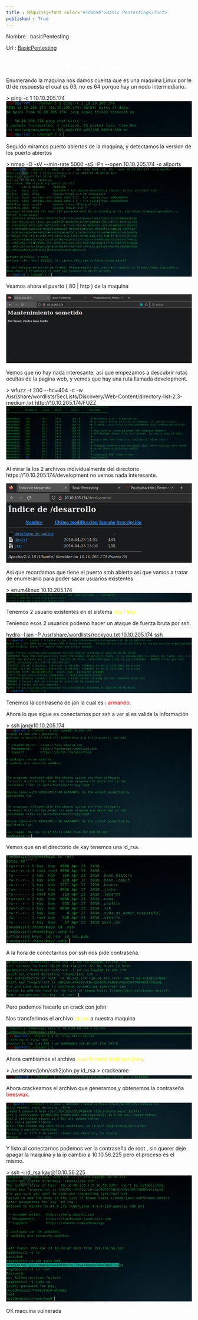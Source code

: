 ```yaml
---
title : Máquina|<font color="#5d9b9b">Basic Pentesting</font>
published : True
---
```

<p></p>

<p>Nombre : basicPentesting</p>
<p>Url : <a href="https://tryhackme.com/room/basicpentestingjt">BasicPentesting</a></p>
<p></p>

<h2><font color="white"><center># basicPentesting</center></font></h2>
<p>Enumerando la maquina nos damos cuenta que es una maquina Linux por le ttl de respuesta el cual es 63, no es 64 porque hay un nodo intermediario.</p>
> ping -c 1 10.10.205.174

<img src="/imgs/basicPentesting/basicPentesting0.jpg"/>
<p>Seguido miramos puerto abiertos de la maquina, y detectamos la version de los puerto abiertos</p>
> nmap -O -sV --min-rate 5000 -sS -Pn --open 10.10.205.174 -o allports
<img src="/imgs/basicPentesting/basicPentesting1.jpg"/>
<p>Veamos ahora el puerto ( 80 | http ) de la maquina</p>
<img src="/imgs/basicPentesting/basicPentesting2.jpg"/>
<p>Vemos que no hay nada interesante, asi que empezamos a descubrir rutas ocultas de la pagina web, y vemos que hay una ruta llamada development.</p>
> wfuzz -t 200 --hc=404 -c -w /usr/share/wordlists/SecLists/Discovery/Web-Content/directory-list-2.3-medium.txt http://10.10.205.174/FUZZ
<img src="/imgs/basicPentesting/basicPentesting3.jpg"/>
<p>Al mirar la los 2 archivos individualmente del directorio https://10.10.205.174/development no vemos nada interesante.</p>
<img src="/imgs/basicPentesting/basicPentesting4.jpg"/>
<p>Asi que recordamos que tiene el puerto smb abierto asi que vamos a tratar de enumerarlo para poder sacar usuarios existentes</p>
> enum4linux 10.10.205.174
<img src="/imgs/basicPentesting/basicPentesting5.jpg"/>
<p> Tenemos 2 usuario existentes en el sistema <font color="yellow">Jay | kay. </font></p>
<p> Teniendo esos 2 usuarios podemo hacer un ataque de fuerza bruta por ssh.</p>
hydra -l jan -P /usr/share/wordlists/rockyou.txt 10.10.205.174 ssh
<img src="/imgs/basicPentesting/basicPentesting6.jpg"/>
<p>Tenemos la contraseña de jan la cual es : <font color="red">armando</font>.</p>
<p>Ahora lo que sigue es conectarnos por ssh a ver si es valida la información</p>
> ssh jan@10.10.205.174 
<img src="/imgs/basicPentesting/basicPentesting7.jpg"/>
<p>Vemos que en el directorio de kay tenemos una id_rsa.</p>
<img src="/imgs/basicPentesting/basicPentesting8.jpg"/>
<p>A la hora de conectarnos por ssh nos pide contraseña.</p>
<img src="/imgs/basicPentesting/basicPentesting9.jpg"/>
<p>Pero podemos hacerle un crack con john</p>
<p>Nos transferimos el archivo <font color="yellow">id_rsa</font> a  nuestra maquina</p>
<img src="/imgs/basicPentesting/basicPentesting10.jpg"/>
<p>Ahora cambiamos el archivo <font color="yellow"> a un formato hash por jhon</font>.</p>
> /usr/share/john/ssh2john.py id_rsa  > crackeame
<img src="/imgs/basicPentesting/basicPentesting11.jpg"/>
<p>Ahora crackeamos el archivo que generamos,y obtenemos la contraseña <font color="red">beeswax</font>.</p>
<img src="/imgs/basicPentesting/basicPentesting12.jpg"/>
<p>Y listo al conectarnos podemos ver la contraseña de root , sin querer deje apagar la maquina y la ip cambio a 10.10.56.225 pero el proceso es el mismo.</p>
> ssh -i id_rsa kay@10.10.56.225
<img src="/imgs/basicPentesting/basicPentesting13.jpg"/>
<p>OK maquina vulnerada</p>
